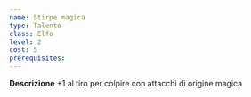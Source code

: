 ```yaml
---
name: Stirpe magica
type: Talento
class: Elfo
level: 2
cost: 5
prerequisites: 
---
```


**Descrizione**
+1 al tiro per colpire con attacchi di origine magica